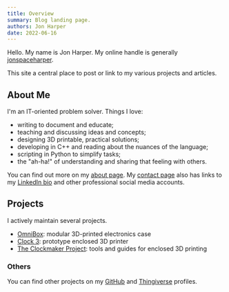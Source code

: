 ```yaml
---
title: Overview
summary: Blog landing page.
authors: Jon Harper
date: 2022-06-16
---
```


Hello. My name is Jon Harper. My online handle is generally [jonspaceharper](contact.md).

This site a central place to post or link to my various projects and articles.

## About Me

I'm an IT-oriented problem solver. Things I love:

- writing to document and educate;
- teaching and discussing ideas and concepts;
- designing 3D printable, practical solutions;
- developing in C++ and reading about the nuances of the language;
- scripting in Python to simplify tasks;
- the "ah-ha!" of understanding and sharing that feeling with others.

You can find out more on my [about page](about.md). My [contact page](contact.md) also has links to my [LinkedIn bio](https://www.linkedin.com/in/jonspaceharper/) and other professional social media accounts.

## Projects

I actively maintain several projects.

- [OmniBox](projects/omnibox.md): modular 3D-printed electronics case
- [Clock 3](projects/clock3.md): prototype enclosed 3D printer
- [The Clockmaker Project](projects/clockmaker.md): tools and guides for enclosed 3D printing

### Others

You can find other projects on my [GitHub]("https://github.com/jon-harper?tab=repositories") and [Thingiverse](https://www.thingiverse.com/jonspaceharper/designs) profiles.

<!--## Articles

I occasionally put thoughts down about 3D printing, where it is heading, and my projects. You can find the list of articles on the menu to the left, or [follow me on LinkedIn](https://twitter.com/jonspaceharper) for more.

For shorter, rough drafts, follow my [Twitter account](https://twitter.com/jonspaceharper).-->